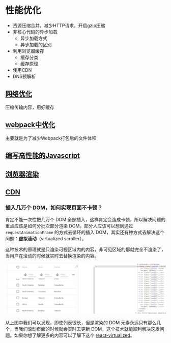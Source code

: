 # 性能优化

 - 资源压缩合并，减少HTTP请求，开启gzip压缩
 - 非核心代码的异步加载
   - 异步加载方式
   - 异步加载的区别
 - 利用浏览器缓存
   - 缓存分类
   - 缓存原理
 - 使用CDN
 - DNS预解析


## [网络优化](网络优化.md)
压缩传输内容，用好缓存

## [webpack中优化](webpack中优化.md)
主要就是为了减少Webpack打包后的文件体积

## [编写高性能的Javascript](编写高性能的Javascript.md)

## [浏览器渲染](浏览器渲染.md)

## [CDN](CDN.md)


### 插入几万个 DOM，如何实现页面不卡顿？

肯定不能一次性把几万个 DOM 全部插入，这样肯定会造成卡顿，所以解决问题的重点应该是如何分批次部分渲染 DOM。部分人应该可以想到通过 `requestAnimationFrame` 的方式去循环的插入 DOM，其实还有种方式去解决这个问题：**虚拟滚动**（virtualized scroller）。

这种技术的原理就是只渲染可视区域内的内容，非可见区域的那就完全不渲染了，当用户在滚动的时候就实时去替换渲染的内容。

![滚动](../img/vScroll.png)

从上图中我们可以发现，即使列表很长，但是渲染的 DOM 元素永远只有那么几个，当我们滚动页面的时候就会实时去更新 DOM，这个技术就能顺利解决这发问题。如果你想了解更多的内容可以了解下这个 [react-virtualized](https://github.com/bvaughn/react-virtualized)。
